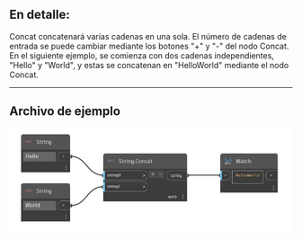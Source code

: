 ## En detalle:
Concat concatenará varias cadenas en una sola. El número de cadenas de entrada se puede cambiar mediante los botones "+" y "-" del nodo Concat. En el siguiente ejemplo, se comienza con dos cadenas independientes, "Hello" y "World", y estas se concatenan en "HelloWorld" mediante el nodo Concat.
___
## Archivo de ejemplo

![Concat](./DSCore.String.Concat_img.jpg)

